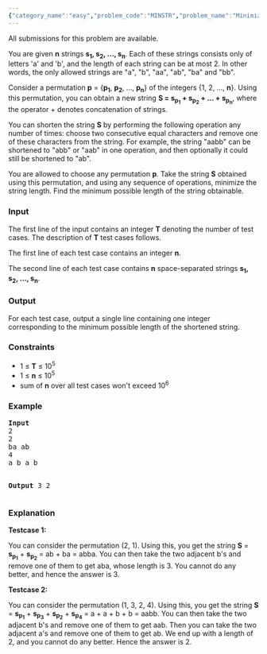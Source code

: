 ```yaml
---
{"category_name":"easy","problem_code":"MINSTR","problem_name":"Minimize the string","languages_supported":{"0":"C","1":"CPP14","2":"JAVA","3":"PYTH","4":"PYTH 3.5","5":"PYPY","6":"CS2","7":"PAS fpc","8":"PAS gpc","9":"RUBY","10":"PHP","11":"GO","12":"NODEJS","13":"HASK","14":"rust","15":"SCALA","16":"swift","17":"D","18":"PERL","19":"FORT","20":"WSPC","21":"ADA","22":"CAML","23":"ICK","24":"BF","25":"ASM","26":"CLPS","27":"PRLG","28":"ICON","29":"SCM qobi","30":"PIKE","31":"ST","32":"NICE","33":"LUA","34":"BASH","35":"NEM","36":"LISP sbcl","37":"LISP clisp","38":"SCM guile","39":"JS","40":"ERL","41":"TCL","42":"kotlin","43":"PERL6","44":"TEXT","45":"SCM chicken","46":"CLOJ","47":"COB","48":"FS"},"max_timelimit":2,"source_sizelimit":50000,"problem_author":"admin2","problem_tester":null,"date_added":"7-12-2017","tags":{"0":"acm17chn","1":"admin2","2":"chn17rol","3":"simple"},"editorial_url":"https://discuss.codechef.com/problems/MINSTR","time":{"view_start_date":1515357000,"submit_start_date":1515357000,"visible_start_date":1515357000,"end_date":1735669800},"is_direct_submittable":false,"layout":"problem"}
---
```

<span class="solution-visible-txt">All submissions for this problem are available.</span><p>You are given <b>n</b> strings <b>s<sub>1</sub>, s<sub>2</sub>, ..., s<sub>n</sub></b>. Each of these strings consists only of letters 'a' and 'b', and the length of each string can be at most 2. In other words, the only allowed strings are "a", "b", "aa", "ab", "ba" and "bb".</p>

<p>Consider a permutation <b>p</b> = {<b>p<sub>1</sub></b>, <b>p<sub>2</sub></b>, ..., <b>p<sub>n</sub></b>} of the integers {1, 2, ..., <b>n</b>}. Using this permutation, you can obtain a new string <b>S = s<sub>p<sub>1</sub></sub> + s<sub>p<sub>2</sub></sub> + ... + s<sub>p<sub>n</sub></sub></b>, where the operator + denotes concatenation of strings.</p>

<p>You can shorten the string <b>S</b> by performing the following operation any number of times: choose two consecutive equal characters and remove one of these characters from the string. For example, the string "aabb" can be shortened to "abb" or "aab" in one operation, and then optionally it could still be shortened to "ab".</p>

<p>You are allowed to choose any permutation <b>p</b>. Take the string <b>S</b> obtained using this permutation, and using any sequence of operations, minimize the string length. Find the minimum possible length of the string  obtainable.</p>

<h3>Input</h3>
<p>The first line of the input contains an integer <b>T</b> denoting the number of test cases. The description of <b>T</b> test cases follows.</p>
<p>The first line of each test case contains an integer <b>n</b>.</p>
<p>The second line of each test case contains <b>n</b> space-separated strings <b>s<sub>1</sub>, s<sub>2</sub>, ..., s<sub>n</sub></b>.</p>

<h3>Output</h3>
<p>For each test case, output a single line containing one integer corresponding to the minimum possible length of the shortened string.</p>

<h3>Constraints</h3>
<ul>
<li>1 ≤ <b>T</b> ≤ 10<sup>5</sup></li>
<li>1 ≤ <b>n</b> ≤ 10<sup>5</sup></li>
<li>sum of <b>n</b> over all test cases won't exceed 10<sup>6</sup></li>
</ul>

<h3>Example</h3>
<pre>
<b>Input</b>
2
2
ba ab
4
a b a b

<b>Output</b>
3
2
</pre>

<h3>Explanation</h3>
<p><b>Testcase 1:</b></p> 
<p>You can consider the permutation (2, 1). Using this, you get the string <b>S</b> = <b>s<sub>p<sub>1</sub></sub></b> + <b>s<sub>p<sub>2</sub></sub></b> = ab + ba = abba. You can then take the two adjacent b's and remove one of them to get aba, whose length is 3. You cannot do any better, and hence the answer is 3.</p>

<p><b>Testcase 2:</b></p> 
<p>You can consider the permutation (1, 3, 2, 4). Using this, you get the string <b>S</b> = <b>s<sub>p<sub>1</sub></sub></b> + <b>s<sub>p<sub>3</sub></sub></b> + <b>s<sub>p<sub>2</sub></sub></b> + <b>s<sub>p<sub>4</sub></sub></b> = a + a + b + b = aabb. You can then take the two adjacent b's and remove one of them to get aab. Then you can take the two adjacent a's and remove one of them to get ab. We end up with a length of 2, and you cannot do any better. Hence the answer is 2.</p>